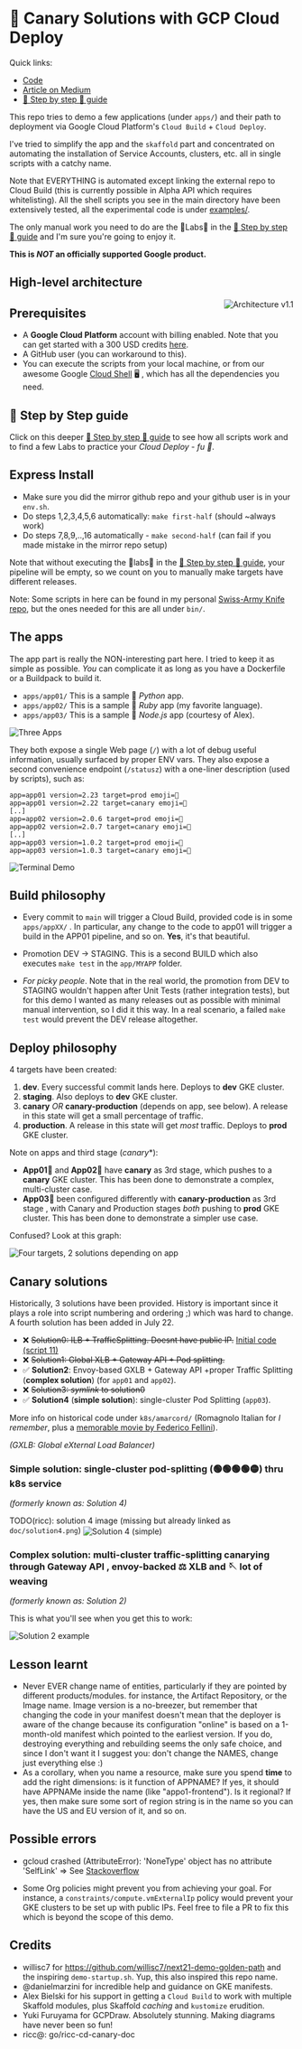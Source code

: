 # 🐤 Canary Solutions with GCP Cloud Deploy

Quick links:

* [Code](https://github.com/palladius/clouddeploy-platinum-path)
* [Article on Medium](https://medium.com/@palladiusbonton/draft-canarying-on-gcp-with-cloud-deploy-91b3e4d0ee9a)
* [👣 Step by step 👣 guide](https://github.com/palladius/clouddeploy-platinum-path/blob/main/step-by-step-guide.md)

This repo tries to demo a few applications (under `apps/`) and their path to
deployment via Google Cloud Platform's `Cloud Build` + `Cloud Deploy`.

I've tried to simplify the app and the `skaffold` part and concentrated on
automating the installation of Service Accounts, clusters, etc. all in
single scripts with a catchy name.

Note that EVERYTHING is automated except linking the external repo to Cloud
Build (this is currently possible in Alpha API which requires whitelisting).
All the shell scripts you see in the main directory have been
extensively tested, all the experimental code is under
[examples/](https://github.com/palladius/clouddeploy-platinum-path/tree/main/examples).

The only manual work you need to do are the 🧪Labs🧪 in the
[👣 Step by step 👣 guide](https://github.com/palladius/clouddeploy-platinum-path/blob/main/step-by-step-guide.md)
and I'm sure you're going to enjoy it.

**This is _NOT_ an officially supported Google product.**

## High-level architecture

<img src="https://github.com/palladius/clouddeploy-platinum-path/blob/main/doc/Ricc%20Canary%20deployment%202022.png" alt="Architecture v1.1" align='right' />

## Prerequisites

* A **Google Cloud Platform** account with billing enabled. Note that you can get started with a 300 USD credits
  [here](https://cloud.google.com/free).
* A GitHub user (you can workaround to this).
* You can execute the scripts from your local machine, or from our awesome Google
  [Cloud Shell](https://cloud.google.com/shell) 🖥️ , which has all the dependencies you need.

## 👣 Step by Step guide

Click on this deeper
[👣 Step by step 👣 guide](https://github.com/palladius/clouddeploy-platinum-path/blob/main/step-by-step-guide.md)
to see how all scripts work and to find a few Labs to practice your *Cloud Deploy - fu 🥋*.

## Express Install

* Make sure you did the mirror github repo and your github user is in your `env.sh`.
* Do steps 1,2,3,4,5,6 automatically: `make first-half` (should ~always work)
* Do steps 7,8,9,..,16 automatically - `make second-half` (can fail if you made mistake in the mirror repo setup)

Note that without executing the 🧪labs🧪 in the
[👣 Step by step 👣 guide](https://github.com/palladius/clouddeploy-platinum-path/blob/main/step-by-step-guide.md),
your pipeline will be empty, so we count on you to manually make targets have different releases.

Note: Some scripts in here can be found in my personal
[Swiss-Army Knife repo](https://github.com/palladius/sakura/), but the ones needed for this are all under `bin/`.

## The apps

The app part is really the NON-interesting part here. I tried to keep it as simple as
possible. *You* can complicate it as long as you have a Dockerfile or a Buildpack
to build it.

* `apps/app01/` This is a sample 🐍 *Python* app.
* `apps/app02/` This is a sample 💎 *Ruby* app (my favorite language).
* `apps/app03/` This is a sample 🧊 *Node.js* app (courtesy of Alex).

<img src="https://github.com/palladius/clouddeploy-platinum-path/blob/main/doc/3apps.png?raw=true" alt="Three Apps" align='center' />

They both expose a single Web page (`/`) with a lot of debug useful information, usually
surfaced by proper ENV vars. They also expose a second convenience endpoint (`/statusz`)
with a one-liner description (used by scripts), such as:

```
app=app01 version=2.23 target=prod emoji=🐍
app=app01 version=2.22 target=canary emoji=🐍
[..]
app=app02 version=2.0.6 target=prod emoji=💎
app=app02 version=2.0.7 target=canary emoji=💎
[..]
app=app03 version=1.0.2 target=prod emoji=🧊
app=app03 version=1.0.3 target=canary emoji=🧊
```

<img src="https://github.com/palladius/clouddeploy-platinum-path/blob/main/doc/canary-horizontal-render.gif?raw=true" alt="Terminal Demo" align='center' />

## Build philosophy

* Every commit to `main` will trigger a Cloud Build, provided code is in some `apps/appXX/` . In particular, any change to the code to app01 will trigger a build in the APP01 pipeline, and so on. **Yes**, it's that beautiful.

* Promotion DEV -> STAGING. This is a second BUILD which also executes `make test` in the
`app/MYAPP` folder.

* *For picky people*. Note that in the real world, the promotion from DEV to STAGING wouldn't happen after Unit Tests (rather integration tests), but for this demo I wanted as many releases out as possible with minimal manual intervention, so I did it this way. In a real scenario, a failed `make test` would prevent the DEV release altogether.

## Deploy philosophy

4 targets have been created:

1. **dev**. Every successful commit lands here. Deploys to **dev** GKE cluster.
1. **staging**. Also deploys to **dev** GKE cluster.
1. **canary** *OR* **canary-production** (depends on app, see below). A release in this state will get a small
  percentage of traffic.
2. **production**. A release in this state will get *most* traffic. Deploys to **prod** GKE cluster.

Note on apps and third stage (*canary**):

* **App01**🐍 and **App02**💎 have **canary** as 3rd stage, which pushes to a **canary** GKE cluster.
  This has been done to demonstrate a complex, multi-cluster case.
* **App03**🧊 been configured differently with **canary-production** as 3rd stage , with Canary and Production stages
  *both* pushing to **prod** GKE cluster. This has been done to demonstrate a simpler use case.

Confused? Look at this graph:

<img src="https://github.com/palladius/clouddeploy-platinum-path/blob/main/doc/bifid tetra-pipeline.png?raw=true" alt="Four targets, 2 solutions depending on app" align='center' />


## Canary solutions

Historically, 3 solutions have been provided. History is important since it plays a role
into script numbering and ordering ;) which was hard to change. A fourth solution has been added in July 22.

* ❌ ~~Solution0: ILB + TrafficSplitting. Doesnt have public IP.~~ [Initial code (script 11)](https://github.com/palladius/clouddeploy-platinum-path/pull/3/files)
* ❌ ~~Solution1: Global XLB + Gateway API + Pod splitting.~~
* ✅ **Solution2**: Envoy-based GXLB + Gateway API +proper Traffic Splitting (**complex solution**) (for `app01` and `app02`).
* ❌ ~~Solution3: *symlink* to solution0~~
* ✅ **Solution4** (**simple solution**): single-cluster Pod Splitting (`app03`).

More info on historical code under `k8s/amarcord/` (Romagnolo Italian for *I remember*, plus a
[memorable movie by Federico Fellini](https://en.wikipedia.org/wiki/Amarcord)).

*(GXLB: Global eXternal Load Balancer)*

### Simple solution: single-cluster pod-splitting (🟢🟢🟢🟢🟡) thru k8s service

*(formerly known as: Solution 4)*

TODO(ricc): solution 4 image (missing but already linked as `doc/solution4.png`)
<img src="https://github.com/palladius/clouddeploy-platinum-path/blob/main/doc/solution4.png?raw=true" alt="Solution 4 (simple)" align='center' />

### Complex solution: multi-cluster traffic-splitting canarying through Gateway API , envoy-backed ⚖️ XLB and 🪡 lot of weaving

*(formerly known as: Solution 2)*

This is what you'll see when you get this to work:

<img src="https://github.com/palladius/clouddeploy-platinum-path/blob/main/doc/solution2 app01 python sample.png?raw=true" alt="Solution 2 example" align='center' />

## Lesson learnt

* Never EVER change name of entities, particularly if they are pointed by different products/modules.
  for instance, the Artifact Repository, or the Image name. Image version is a no-breezer, but remember
  that changing the code in your manifest doesn't mean that the deployer is aware of the change because
  its configuration "online" is based on a 1-month-old manifest which pointed to the earliest version.
  If you do, destroying everything and rebuilding seems the only safe choice, and since I don't want it
  I suggest you: don't change the NAMES, change just everything else :)
* As a corollary, when you name a resource, make sure you spend **time** to add the right dimensions: is it
  function of APPNAME? If yes, it should have APPNAMe inside the name (like "appo1-frontend"). Is it
  regional? If yes, then make sure some sort of region string is in the name so you can have the US and EU
  version of it, and so on.


## Possible errors

* gcloud crashed (AttributeError): 'NoneType' object has no attribute 'SelfLink' => See
  [Stackoverflow](https://stackoverflow.com/questions/57031471/gcloud-crashed-attributeerror-nonetype-object-has-no-attribute-revisiontem)

* Some Org policies might prevent you from achieving your goal. For instance, a `constraints/compute.vmExternalIp`
  policy would prevent your GKE clusters to be set up with public IPs. Feel free to file a PR to fix this which is
  beyond the scope of this demo.

## Credits

* willisc7 for https://github.com/willisc7/next21-demo-golden-path and the
   inspiring `demo-startup.sh`. Yup, this also inspired this repo name.
* @danielmarzini for incredible help and guidance on GKE manifests.
* Alex Bielski for his support in getting a `Cloud Build` to work with multiple
  Skaffold modules, plus Skaffold *caching* and `kustomize` erudition.
* Yuki Furuyama for GCPDraw. Absolutely stunning. Making diagrams have never been so fun!
* ricc@: go/ricc-cd-canary-doc
